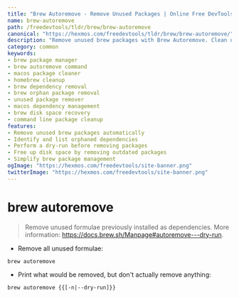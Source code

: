 ```yaml
---
title: "Brew Autoremove - Remove Unused Packages | Online Free DevTools by Hexmos"
name: brew-autoremove
path: /freedevtools/tldr/brew/brew-autoremove
canonical: "https://hexmos.com/freedevtools/tldr/brew/brew-autoremove/"
description: "Remove unused brew packages with Brew Autoremove. Clean up your system and free up disk space after uninstalling software. Free online tool, no registration required."
category: common
keywords:
- brew package manager
- brew autoremove command
- macos package cleaner
- homebrew cleanup
- brew dependency removal
- brew orphan package removal
- unused package remover
- macos dependency management
- brew disk space recovery
- command line package cleanup
features:
- Remove unused brew packages automatically
- Identify and list orphaned dependencies
- Perform a dry-run before removing packages
- Free up disk space by removing outdated packages
- Simplify brew package management
ogImage: "https://hexmos.com/freedevtools/site-banner.png"
twitterImage: "https://hexmos.com/freedevtools/site-banner.png"
---
```


# brew autoremove

> Remove unused formulae previously installed as dependencies.
> More information: <https://docs.brew.sh/Manpage#autoremove---dry-run>.

- Remove all unused formulae:

`brew autoremove`

- Print what would be removed, but don't actually remove anything:

`brew autoremove {{[-n|--dry-run]}}`
